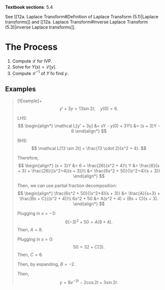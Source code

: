 **Textbook sections**: 5.4

See [[12a. Laplace Transform#Definition of Laplace Transform (5.1)|Laplace transforms]] and [[12a. Laplace Transform#Inverse Laplace Transform (5.3)|inverse Laplace transforms]].

# The Process

1. Compute $\mathcal L$ for IVP.
2. Solve for $Y(s) = \mathcal L[y]$.
3. Compute $\mathcal L^{-1}$ of $Y$ fo find $y$.

## Examples

> [!Example]+
> $$y' + 3y = 13\sin 2t, \quad y(0) = 6.$$
> 
> LHS:
> $$
> \begin{align*}
>   \mathcal L[y' + 3y] &= sY - y(0) + 3Y\\
>   &= (s + 3)Y - 6
> \end{align*}
> $$
> 
> RHS:
> $$
> \mathcal L[13 \sin 2t] = \frac{13 \cdot 2}{s^2 + 4}.
> $$
> 
> Therefore,
> $$
> \begin{align*}
>   (s + 3)Y &= 6 + \frac{26}{s^2 + 4}\\
>   Y &= \frac{6}{s + 3} + \frac{26}{(s^2+4)(s + 3)}\\
>   &= \frac{6s^2 + 50}{(s^2+4)(s + 3)}
> \end{align*}
> $$
> 
> Then, we can use partial fraction decomposition:
> $$
> \begin{align*}
>    \frac{6s^2 + 50}{(s^2+4)(s + 3)} &= \frac{A}{s+3} + \frac{Bs + C}{(s^2 + 4)}\\
>    6s^2 + 50 &= A(s^2 + 4) + (Bs + C)(s + 3).
> \end{align*}
> $$
> 
> Plugging in $s = -3$:
> $$
> 6(-3)^2 + 50 = A(9 + 4).
> $$
> Then, $A = 8$.
> 
> Plugging in $s = 0$:
> $$
> 50 = 32 + C(3).
> $$
> Then, $C = 6$.
> 
> Then, by expanding, $B = -2$.
> 
> Then,
> $$
> y = 8e^{-3t} - 2 \cos 2t + 3 \sin 2t.
> $$
